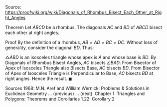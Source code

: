 # 

Source: https://proofwiki.org/wiki/Diagonals_of_Rhombus_Bisect_Each_Other_at_Right_Angles

Theorem
Let $ABCD$ be a rhombus.
The diagonals $AC$ and $BD$ of $ABCD$ bisect each other at right angles.


Proof
By the definition of a rhombus, $AB = AD = BC = DC$.
Without loss of generality, consider the diagonal $BD$.
Thus:

$\triangle ABD$ is an isosceles triangle whose apex is $A$ and whose base is $BD$.
By Diagonals of Rhombus Bisect Angles, $AC$ bisects $\angle BAD$.
From Bisector of Apex of Isosceles Triangle also Bisects Base, $AC$ bisects $BD$.
From Bisector of Apex of Isosceles Triangle is Perpendicular to Base, $AC$ bisects $BD$ at right angles.
Hence the result.
$\blacksquare$


Sources
1968: M.N. Aref and William Wernick: Problems & Solutions in Euclidean Geometry ... (previous) ... (next): Chapter $1$: Triangles and Polygons: Theorems and Corollaries $1.22$: Corollary $2$




